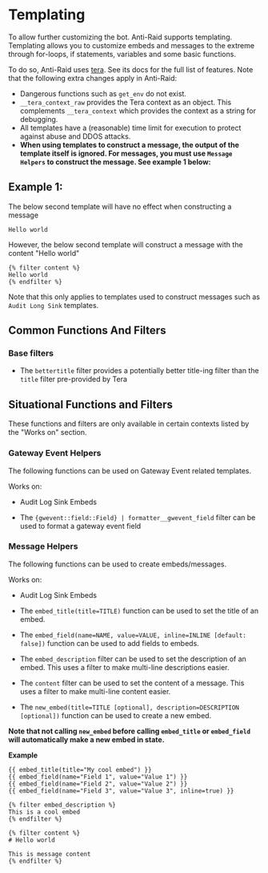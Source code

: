 # Templating

To allow further customizing the bot. Anti-Raid supports templating. Templating allows you to customize embeds and messages to the extreme through for-loops, if statements, variables and some basic functions.

To do so, Anti-Raid uses [tera](https://keats.github.io/tera/docs/). See its docs for the full list of features. Note that the following extra changes apply in Anti-Raid:

- Dangerous functions such as ``get_env`` do not exist.
- ``__tera_context_raw`` provides the Tera context as an object. This complements ``__tera_context`` which provides the context as a string for debugging.
- All templates have a (reasonable) time limit for execution to protect against abuse and DDOS attacks.
- **When using templates to construct a message, the output of the template itself is ignored. For messages, you must use ``Message Helpers`` to construct the message. See example 1 below:**

## Example 1:

The below second template will have no effect when constructing a message

```
Hello world
```

However, the below second template will construct a message with the content "Hello world"

```
{% filter content %}
Hello world
{% endfilter %}
```

Note that this only applies to templates used to construct messages such as ``Audit Long Sink`` templates.

## Common Functions And Filters

### Base filters

- The ``bettertitle`` filter provides a potentially better title-ing filter than the ``title`` filter pre-provided by Tera

## Situational Functions and Filters

These functions and filters are only available in certain contexts listed by the "Works on" section.

### Gateway Event Helpers

The following functions can be used on Gateway Event related templates.

Works on:
- Audit Log Sink Embeds

- The ``{gwevent::field::Field} | formatter__gwevent_field`` filter can be used to format a gateway event field

### Message Helpers

The following functions can be used to create embeds/messages.

Works on:
- Audit Log Sink Embeds

- The ``embed_title(title=TITLE)`` function can be used to set the title of an embed.
- The ``embed_field(name=NAME, value=VALUE, inline=INLINE [default: false])`` function can be used to add fields to embeds.
- The ``embed_description`` filter can be used to set the description of an embed. This uses a filter to make multi-line descriptions easier.
- The ``content`` filter can be used to set the content of a message. This uses a filter to make multi-line content easier.
- The ``new_embed(title=TITLE [optional], description=DESCRIPTION [optional])`` function can be used to create a new embed.


**Note that not calling ``new_embed`` before calling ``embed_title`` or ``embed_field`` will automatically make a new embed in state.**

**Example**

```
{{ embed_title(title="My cool embed") }}
{{ embed_field(name="Field 1", value="Value 1") }}
{{ embed_field(name="Field 2", value="Value 2") }}
{{ embed_field(name="Field 3", value="Value 3", inline=true) }}

{% filter embed_description %}
This is a cool embed
{% endfilter %}

{% filter content %}
# Hello world

This is message content
{% endfilter %}
```